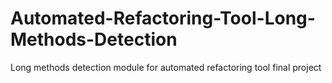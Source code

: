 # Automated-Refactoring-Tool-Long-Methods-Detection
Long methods detection module for automated refactoring tool final project
